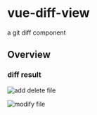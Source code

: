 # vue-diff-view
a git diff component

## Overview

### diff result
![add delete file](https://github.com/codeDebugTest/vue-diff-view/raw/master/screenshots/add_delete.png)

![modify file](https://github.com/codeDebugTest/vue-diff-view/raw/master/screenshots/modify.png)